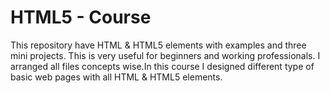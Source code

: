# HTML5 - Course
This repository have HTML &amp; HTML5 elements with examples and three mini projects. This is very useful for beginners and working professionals. I arranged all files concepts wise.In this course I designed different type of basic web pages with all HTML & HTML5 elements.
